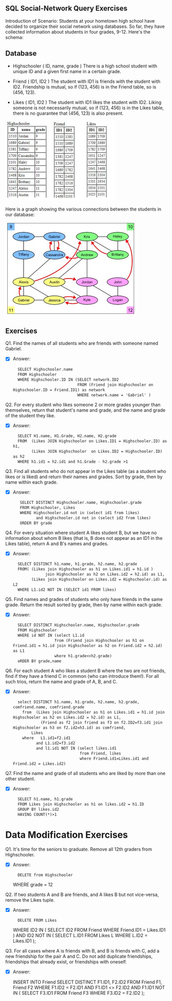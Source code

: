 ## SQL Social-Network Query Exercises

Introduction of Scenario: Students at your hometown high school have decided to organize their social network using databases. So far, they have collected information about students in four grades, 9-12. Here's the schema:

##  Database 

- Highschooler ( ID, name, grade )
There is a high school student with unique ID and a given first name in a certain grade.

- Friend ( ID1, ID2 )
The student with ID1 is friends with the student with ID2. Friendship is mutual, so if (123, 456) is in the Friend table, so is (456, 123).

- Likes ( ID1, ID2 )
The student with ID1 likes the student with ID2. Liking someone is not necessarily mutual, so if (123, 456) is in the Likes table, there is no guarantee that (456, 123) is also present.

![](table.JPG)

Here is a graph showing the various connections between the students in our database:

![](SocialNetwork.JPG)

## Exercises

Q1. Find the names of all students who are friends with someone named Gabriel.

- [x] Answer:    
      
        SELECT Highschooler.name
        FROM Highschooler
        WHERE Highschooler.ID IN (SELECT network.ID2
                                  FROM (Friend join Highschooler on Highschooler.ID = Friend.ID1) as network
                                  WHERE network.name = 'Gabriel' )

Q2. For every student who likes someone 2 or more grades younger than themselves, return that student's name and grade, and the name and grade of the student they like.

- [x] Answer:    

        SELECT H1.name, H1.Grade, H2.name, H2.grade
        FROM  (Likes JOIN Highschooler on Likes.ID1 = Highschooler.ID) as h1,
              (Likes JOIN Highschooler  on Likes.ID2 = Highschooler.ID) as h2
        WHERE h1.id1 = h2.id1 and h1.Grade - h2.grade >1

Q3. Find all students who do not appear in the Likes table (as a student who likes or is liked) and return their names and grades. Sort by grade, then by name within each grade.

- [x] Answer:    
      
         SELECT DISTINCT Highschooler.name, Highschooler.grade
         FROM Highschooler, Likes
         WHERE Highschooler.id not in (select id1 from likes)
                and Highschooler.id not in (select id2 from likes)
         ORDER BY grade

Q4. For every situation where student A likes student B, but we have no information about whom B likes (that is, B does not appear as an ID1 in the Likes table), return A and B's names and grades.

- [x] Answer:    

        SELECT DISTINCT h1.name, h1.grade, h2.name, h2.grade
        FROM( (Likes join Highschooler as h1 on Likes.id1 = h1.id )
                    join Highschooler as h2 on Likes.id2 = h2.id) as L1,
              (Likes join Highschooler on Likes.id2 = Highschooler.id) as L2
        WHERE L1.id2 NOT IN (SELECT id1 FROM likes)

Q5. Find names and grades of students who only have friends in the same grade. Return the result sorted by grade, then by name within each grade.

- [x] Answer:    
      
        SELECT DISTINCT Highschooler.name, Highschooler.grade
        FROM Highschooler
        WHERE id NOT IN (select L1.id
                        from (Friend join Highschooler as h1 on Friend.id1 = h1.id join Highschooler as h2 on Friend.id2 = h2.id) as L1
                        where h1.grade<>h2.grade)
        oRDER BY grade,name

Q6. For each student A who likes a student B where the two are not friends, find if they have a friend C in common (who can introduce them!). For all such trios, return the name and grade of A, B, and C.

- [x] Answer:    

        select DISTINCT h1.name, h1.grade, h2.name, h2.grade, comfriend.name, comfriend.grade            
	      from  (Likes join Highschooler as h1 on Likes.id1 = h1.id join Highschooler as h2 on Likes.id2 = h2.id) as L1, 
		          (Friend as f2 join friend as f3 on f2.ID2=f3.id1 join Highschooler as h3 on f2.id2=h3.id) as comfriend,
              Likes 
	      where   L1.id1=f2.id1 
                and L1.id2=f3.id2 
                and l1.id1 NOT IN (select likes.id1 
                                   from Friend, likes 
                                   where Friend.id1=Likes.id1 and Friend.id2 = Likes.id2)

Q7. Find the name and grade of all students who are liked by more than one other student.

- [x] Answer:    

        SELECT h1.name, h1.grade
        FROM Likes join Highschooler as h1 on likes.id2 = h1.ID
        GROUP BY likes.id2
        HAVING COUNT(*)>1  


# Data Modification Exercises

Q1. It's time for the seniors to graduate. Remove all 12th graders from Highschooler.

- [x] Answer:  

        DELETE from Highschooler
	WHERE grade = 12

Q2. If two students A and B are friends, and A likes B but not vice-versa, remove the Likes tuple.

- [x] Answer:  

        DELETE FROM Likes
	WHERE ID2 IN (
		  SELECT ID2
		  FROM Friend
		  WHERE Friend.ID1 = Likes.ID1
	) AND ID2 NOT IN (
		  SELECT L.ID1
		  FROM Likes L
		  WHERE L.ID2 = Likes.ID1
	);

Q3. For all cases where A is friends with B, and B is friends with C, add a new friendship for the pair A and C. Do not add duplicate friendships, friendships that already exist, or friendships with oneself. 

- [x] Answer:  

	INSERT INTO Friend
	SELECT DISTINCT F1.ID1, F2.ID2
	FROM Friend F1, Friend F2
	WHERE F1.ID2 = F2.ID1 AND F1.ID1 <> F2.ID2 AND F1.ID1 NOT IN (
		SELECT F3.ID1
		FROM Friend F3
	 	WHERE F3.ID2 = F2.ID2
	);



